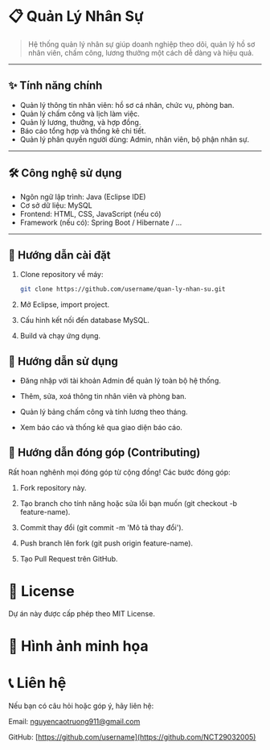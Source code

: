 # 📋 Quản Lý Nhân Sự

> Hệ thống quản lý nhân sự giúp doanh nghiệp theo dõi, quản lý hồ sơ nhân viên, chấm công, lương thưởng một cách dễ dàng và hiệu quả.

---

## ✨ Tính năng chính

- Quản lý thông tin nhân viên: hồ sơ cá nhân, chức vụ, phòng ban.  
- Quản lý chấm công và lịch làm việc.  
- Quản lý lương, thưởng, và hợp đồng.  
- Báo cáo tổng hợp và thống kê chi tiết.  
- Quản lý phân quyền người dùng: Admin, nhân viên, bộ phận nhân sự.  

---

## 🛠 Công nghệ sử dụng

- Ngôn ngữ lập trình: Java (Eclipse IDE)  
- Cơ sở dữ liệu: MySQL  
- Frontend: HTML, CSS, JavaScript (nếu có)  
- Framework (nếu có): Spring Boot / Hibernate / ...  

---

## 🚀 Hướng dẫn cài đặt

1. Clone repository về máy:  
   ```bash
   git clone https://github.com/username/quan-ly-nhan-su.git
2. Mở Eclipse, import project.

3. Cấu hình kết nối đến database MySQL.

4. Build và chạy ứng dụng.
## 🎯 Hướng dẫn sử dụng
* Đăng nhập với tài khoản Admin để quản lý toàn bộ hệ thống.

* Thêm, sửa, xoá thông tin nhân viên và phòng ban.

* Quản lý bảng chấm công và tính lương theo tháng.

* Xem báo cáo và thống kê qua giao diện báo cáo.
## 🤝 Hướng dẫn đóng góp (Contributing)
Rất hoan nghênh mọi đóng góp từ cộng đồng!
Các bước đóng góp:

1. Fork repository này.

2. Tạo branch cho tính năng hoặc sửa lỗi bạn muốn (git checkout -b feature-name).

3. Commit thay đổi (git commit -m 'Mô tả thay đổi').

4. Push branch lên fork (git push origin feature-name).

5. Tạo Pull Request trên GitHub.
# 📄 License
Dự án này được cấp phép theo MIT License.
# 📸 Hình ảnh minh họa
# 📞 Liên hệ
Nếu bạn có câu hỏi hoặc góp ý, hãy liên hệ:

Email: nguyencaotruong911@gmail.com

GitHub: [https://github.com/username](https://github.com/NCT29032005)



